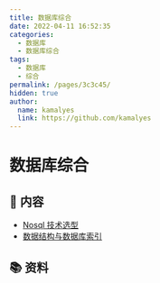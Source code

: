 ```yaml
---
title: 数据库综合
date: 2022-04-11 16:52:35
categories: 
  - 数据库
  - 数据库综合
tags: 
  - 数据库
  - 综合
permalink: /pages/3c3c45/
hidden: true
author: 
  name: kamalyes
  link: https://github.com/kamalyes
---
```


# 数据库综合

## 📖 内容

- [Nosql 技术选型](01.Nosql技术选型.md)
- [数据结构与数据库索引](02.数据结构与数据库索引.md)

## 📚 资料
